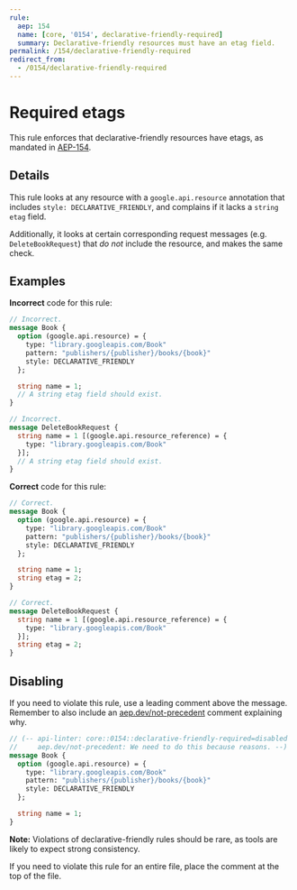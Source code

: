 ```yaml
---
rule:
  aep: 154
  name: [core, '0154', declarative-friendly-required]
  summary: Declarative-friendly resources must have an etag field.
permalink: /154/declarative-friendly-required
redirect_from:
  - /0154/declarative-friendly-required
---
```


# Required etags

This rule enforces that declarative-friendly resources have etags, as mandated
in [AEP-154][].

## Details

This rule looks at any resource with a `google.api.resource` annotation that
includes `style: DECLARATIVE_FRIENDLY`, and complains if it lacks a
`string etag` field.

Additionally, it looks at certain corresponding request messages (e.g.
`DeleteBookRequest`) that _do not_ include the resource, and makes the same
check.

## Examples

**Incorrect** code for this rule:

```proto
// Incorrect.
message Book {
  option (google.api.resource) = {
    type: "library.googleapis.com/Book"
    pattern: "publishers/{publisher}/books/{book}"
    style: DECLARATIVE_FRIENDLY
  };

  string name = 1;
  // A string etag field should exist.
}
```

```proto
// Incorrect.
message DeleteBookRequest {
  string name = 1 [(google.api.resource_reference) = {
    type: "library.googleapis.com/Book"
  }];
  // A string etag field should exist.
}
```

**Correct** code for this rule:

```proto
// Correct.
message Book {
  option (google.api.resource) = {
    type: "library.googleapis.com/Book"
    pattern: "publishers/{publisher}/books/{book}"
    style: DECLARATIVE_FRIENDLY
  };

  string name = 1;
  string etag = 2;
}
```

```proto
// Correct.
message DeleteBookRequest {
  string name = 1 [(google.api.resource_reference) = {
    type: "library.googleapis.com/Book"
  }];
  string etag = 2;
}
```

## Disabling

If you need to violate this rule, use a leading comment above the message.
Remember to also include an [aep.dev/not-precedent][] comment explaining why.

```proto
// (-- api-linter: core::0154::declarative-friendly-required=disabled
//     aep.dev/not-precedent: We need to do this because reasons. --)
message Book {
  option (google.api.resource) = {
    type: "library.googleapis.com/Book"
    pattern: "publishers/{publisher}/books/{book}"
    style: DECLARATIVE_FRIENDLY
  };

  string name = 1;
}
```

**Note:** Violations of declarative-friendly rules should be rare, as tools are
likely to expect strong consistency.

If you need to violate this rule for an entire file, place the comment at the
top of the file.

[aep-154]: https://aep.dev/154
[aep.dev/not-precedent]: https://aep.dev/not-precedent
